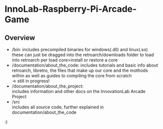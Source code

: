 # InnoLab-Raspberry-Pi-Arcade-Game
## Overview

- /bin: includes precompiled binaries for windows(.dll) and linux(.so)  
these can just be dragged into the retroarch/downloads folder to load into retroarch per load core>install or restore a core  
- /documentation/about_the_code: 
includes tutorials and basic info about retroarch, libretro, the files that make up our core and the mothods within as well as guides to compiling the core from scratch  
-> still in progress!
- /documentation/about_the_project:  
includes information and other docs on the InnovationLab Arcade Project
- /src  
includes all source code, further explained in documentation/about_the_code  
  
:)





